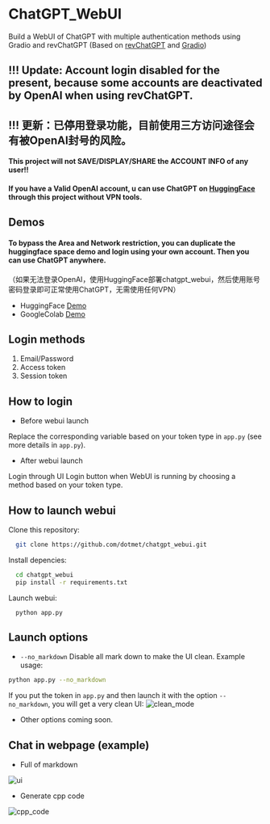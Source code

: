 # ChatGPT_WebUI
Build a WebUI of ChatGPT with multiple authentication methods using Gradio and revChatGPT
(Based on [revChatGPT](https://github.com/acheong08/ChatGPT) and [Gradio](https://gradio.app/))

## !!! Update: Account login disabled for the present, because some accounts are deactivated by OpenAI when using revChatGPT.
## !!! 更新：已停用登录功能，目前使用三方访问途径会有被OpenAI封号的风险。


#### This project will not SAVE/DISPLAY/SHARE the ACCOUNT INFO of any user!!
#### If you have a Valid OpenAI account, u can use ChatGPT on [HuggingFace](https://huggingface.co/spaces/dotmet/chatgpt_webui) through this project without VPN tools.

## Demos
#### To bypass the Area and Network restriction, you can duplicate the huggingface space demo and login using your own account. Then you can use ChatGPT anywhere.
（如果无法登录OpenAI，使用HuggingFace部署chatgpt_webui，然后使用账号密码登录即可正常使用ChatGPT，无需使用任何VPN）

  - HuggingFace [Demo](https://huggingface.co/spaces/dotmet/chatgpt_webui) 
  - GoogleColab [Demo](https://colab.research.google.com/drive/1NhSKhSPFNsEzCIjcNgnbDQgewtp6Leub?usp=sharing)

## Login methods
  1. Email/Password
  2. Access token
  3. Session token

## How to login
  - Before webui launch
  
  Replace the corresponding variable based on your token type in ```app.py``` (see more details in ```app.py```).
  - After webui launch
  
  Login through UI Login button when WebUI is running by choosing a method based on your token type.

## How to launch webui

Clone this repository:

```bash
  git clone https://github.com/dotmet/chatgpt_webui.git
```

Install depencies:

```bash
  cd chatgpt_webui
  pip install -r requirements.txt
```
Launch webui:
```
  python app.py
```

## Launch options
 - ```--no_markdown``` Disable all mark down to make the UI clean. Example usage: 
 ```bash
 python app.py --no_markdown
 ```
 
 If you put the token in ```app.py``` and then launch it with the option ```--no_markdown```, you will get a very clean UI:
 ![clean_mode](https://github.com/dotmet/chatgpt_webui/blob/main/imgs/clean.JPG)
 
 - Other options coming soon.

## Chat in webpage (example)

  - Full of markdown

![ui](https://github.com/dotmet/chatgpt_webui/blob/main/imgs/example.JPG)

  - Generate cpp code
 
![cpp_code](https://github.com/dotmet/chatgpt_webui/blob/main/imgs/code.JPG)
